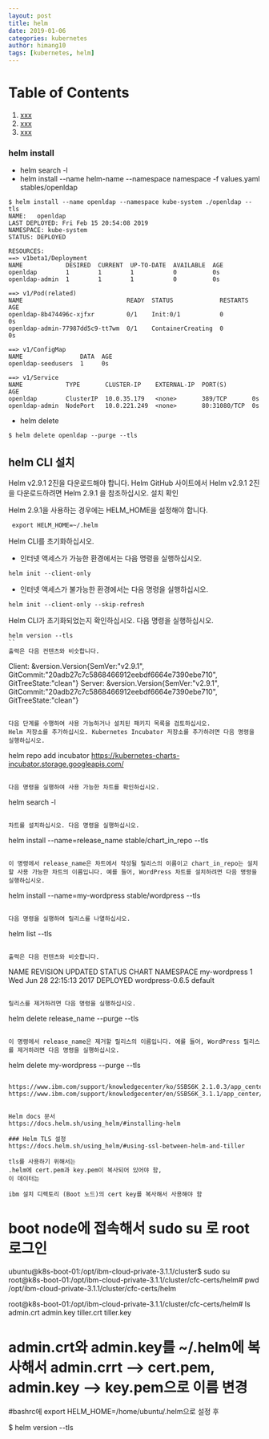 ```yaml
---
layout: post
title: helm
date: 2019-01-06
categories: kubernetes
author: himang10
tags: [kubernetes, helm]
---
```


# Table of Contents
1. [xxx](#xxx)
2. [xxx](#xxx)
3. [xxx](#xxx)


### helm install

* helm search -l
* helm install --name helm-name --namespace namespace -f values.yaml stables/openldap
```
$ helm install --name openldap --namespace kube-system ./openldap --tls
NAME:   openldap
LAST DEPLOYED: Fri Feb 15 20:54:08 2019
NAMESPACE: kube-system
STATUS: DEPLOYED

RESOURCES:
==> v1beta1/Deployment
NAME            DESIRED  CURRENT  UP-TO-DATE  AVAILABLE  AGE
openldap        1        1        1           0          0s
openldap-admin  1        1        1           0          0s

==> v1/Pod(related)
NAME                             READY  STATUS             RESTARTS  AGE
openldap-8b474496c-xjfxr         0/1    Init:0/1           0         0s
openldap-admin-77987dd5c9-tt7wm  0/1    ContainerCreating  0         0s

==> v1/ConfigMap
NAME                DATA  AGE
openldap-seedusers  1     0s

==> v1/Service
NAME            TYPE       CLUSTER-IP    EXTERNAL-IP  PORT(S)       AGE
openldap        ClusterIP  10.0.35.179   <none>       389/TCP       0s
openldap-admin  NodePort   10.0.221.249  <none>       80:31080/TCP  0s
```

* helm delete 
```
$ helm delete openldap --purge --tls
```

## helm CLI 설치

Helm v2.9.1 2진을 다운로드해야 합니다. Helm GitHub 사이트에서 Helm v2.9.1 2진을 다운로드하려면 Helm 2.9.1 을 참조하십시오.
설치 확인

Helm 2.9.1을 사용하는 경우에는 HELM_HOME을 설정해야 합니다.
```
 export HELM_HOME=~/.helm
```
Helm CLI를 초기화하십시오.

* 인터넷 액세스가 가능한 환경에서는 다음 명령을 실행하십시오.
```
helm init --client-only
```

* 인터넷 액세스가 불가능한 환경에서는 다음 명령을 실행하십시오.
```
helm init --client-only --skip-refresh
```
Helm CLI가 초기화되었는지 확인하십시오. 다음 명령을 실행하십시오.
```
helm version --tls
``
출력은 다음 컨텐츠와 비슷합니다.
```
 Client: &version.Version{SemVer:"v2.9.1", GitCommit:"20adb27c7c5868466912eebdf6664e7390ebe710", GitTreeState:"clean"}
 Server: &version.Version{SemVer:"v2.9.1", GitCommit:"20adb27c7c5868466912eebdf6664e7390ebe710", GitTreeState:"clean"}
```

다음 단계를 수행하여 사용 가능하거나 설치된 패키지 목록을 검토하십시오.
Helm 저장소를 추가하십시오. Kubernetes Incubator 저장소를 추가하려면 다음 명령을 실행하십시오.
```
helm repo add incubator https://kubernetes-charts-incubator.storage.googleapis.com/
```

다음 명령을 실행하여 사용 가능한 차트를 확인하십시오.
```
helm search -l
```

차트를 설치하십시오. 다음 명령을 실행하십시오.
```
helm install --name=release_name stable/chart_in_repo --tls
```

이 명령에서 release_name은 차트에서 작성될 릴리스의 이름이고 chart_in_repo는 설치할 사용 가능한 차트의 이름입니다. 예를 들어, WordPress 차트를 설치하려면 다음 명령을 실행하십시오.
```
helm install --name=my-wordpress stable/wordpress --tls
```

다음 명령을 실행하여 릴리스를 나열하십시오.
```
helm list --tls
```

출력은 다음 컨텐츠와 비슷합니다.
```
NAME                REVISION    UPDATED                     STATUS      CHART              NAMESPACE
 my-wordpress        1           Wed Jun 28 22:15:13 2017    DEPLOYED    wordpress-0.6.5    default
```

릴리스를 제거하려면 다음 명령을 실행하십시오.
```
helm delete release_name --purge --tls
```

이 명령에서 release_name은 제거할 릴리스의 이름입니다. 예를 들어, WordPress 릴리스를 제거하려면 다음 명령을 실행하십시오.
```
helm delete my-wordpress --purge --tls
```

https://www.ibm.com/support/knowledgecenter/ko/SSBS6K_2.1.0.3/app_center/create_helm_cli.html
https://www.ibm.com/support/knowledgecenter/en/SSBS6K_3.1.1/app_center/create_helm_cli.html


Helm docs 문서
https://docs.helm.sh/using_helm/#installing-helm

### Helm TLS 설정
https://docs.helm.sh/using_helm/#using-ssl-between-helm-and-tiller

tls를 사용하기 위해서는
.helm에 cert.pem과 key.pem이 복사되어 있어야 함,
이 데이터는

ibm 설치 디렉토리 (Boot 노드)의 cert key를 복사해서 사용해야 함
```
# boot node에 접속해서 sudo su 로 root 로그인
ubuntu@k8s-boot-01:/opt/ibm-cloud-private-3.1.1/cluster$ sudo su
root@k8s-boot-01:/opt/ibm-cloud-private-3.1.1/cluster/cfc-certs/helm# pwd
/opt/ibm-cloud-private-3.1.1/cluster/cfc-certs/helm

root@k8s-boot-01:/opt/ibm-cloud-private-3.1.1/cluster/cfc-certs/helm# ls
admin.crt  admin.key  tiller.crt  tiller.key

# admin.crt와 admin.key를 ~/.helm에 복사해서 admin.crrt --> cert.pem, admin.key --> key.pem으로 이름 변경
#bashrc에
export HELM_HOME=/home/ubuntu/.helm으로 설정 후 

$ helm version --tls 
```
